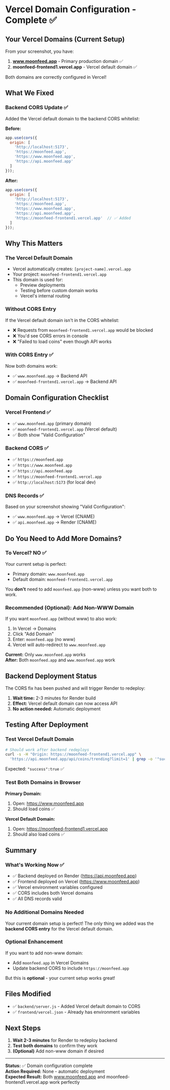 # Vercel Domain Configuration - Complete ✅

## Your Vercel Domains (Current Setup)

From your screenshot, you have:

1. **www.moonfeed.app** - Primary production domain ✅
2. **moonfeed-frontend1.vercel.app** - Vercel default domain ✅

Both domains are correctly configured in Vercel!

## What We Fixed

### Backend CORS Update ✅

Added the Vercel default domain to the backend CORS whitelist:

**Before:**
```javascript
app.use(cors({
  origin: [
    'http://localhost:5173',
    'https://moonfeed.app',
    'https://www.moonfeed.app',
    'https://api.moonfeed.app'
  ]
}));
```

**After:**
```javascript
app.use(cors({
  origin: [
    'http://localhost:5173',
    'https://moonfeed.app',
    'https://www.moonfeed.app',
    'https://api.moonfeed.app',
    'https://moonfeed-frontend1.vercel.app'  // ✅ Added
  ]
}));
```

## Why This Matters

### The Vercel Default Domain
- Vercel automatically creates: `[project-name].vercel.app`
- Your project: `moonfeed-frontend1.vercel.app`
- This domain is used for:
  - Preview deployments
  - Testing before custom domain works
  - Vercel's internal routing

### Without CORS Entry
If the Vercel default domain isn't in the CORS whitelist:
- ❌ Requests from `moonfeed-frontend1.vercel.app` would be blocked
- ❌ You'd see CORS errors in console
- ❌ "Failed to load coins" even though API works

### With CORS Entry ✅
Now both domains work:
- ✅ `www.moonfeed.app` → Backend API
- ✅ `moonfeed-frontend1.vercel.app` → Backend API

## Domain Configuration Checklist

### Vercel Frontend ✅
- ✅ `www.moonfeed.app` (primary domain)
- ✅ `moonfeed-frontend1.vercel.app` (Vercel default)
- ✅ Both show "Valid Configuration"

### Backend CORS ✅
- ✅ `https://moonfeed.app`
- ✅ `https://www.moonfeed.app`
- ✅ `https://api.moonfeed.app`
- ✅ `https://moonfeed-frontend1.vercel.app`
- ✅ `http://localhost:5173` (for local dev)

### DNS Records ✅
Based on your screenshot showing "Valid Configuration":
- ✅ `www.moonfeed.app` → Vercel (CNAME)
- ✅ `api.moonfeed.app` → Render (CNAME)

## Do You Need to Add More Domains?

### To Vercel? **NO** ✅

Your current setup is perfect:
- Primary domain: `www.moonfeed.app`
- Default domain: `moonfeed-frontend1.vercel.app`

You **don't** need to add `moonfeed.app` (non-www) unless you want both to work.

### Recommended (Optional): Add Non-WWW Domain

If you want `moonfeed.app` (without www) to also work:

1. In Vercel → Domains
2. Click "Add Domain"
3. Enter: `moonfeed.app` (no www)
4. Vercel will auto-redirect to `www.moonfeed.app`

**Current:** Only `www.moonfeed.app` works  
**After:** Both `moonfeed.app` and `www.moonfeed.app` work

## Backend Deployment Status

The CORS fix has been pushed and will trigger Render to redeploy:

1. **Wait time:** 2-3 minutes for Render build
2. **Effect:** Vercel default domain can now access API
3. **No action needed:** Automatic deployment

## Testing After Deployment

### Test Vercel Default Domain
```bash
# Should work after backend redeploys
curl -s -H "Origin: https://moonfeed-frontend1.vercel.app" \
  'https://api.moonfeed.app/api/coins/trending?limit=1' | grep -o '"success":true'
```

Expected: `"success":true` ✅

### Test Both Domains in Browser

**Primary Domain:**
1. Open: https://www.moonfeed.app
2. Should load coins ✅

**Vercel Default Domain:**
1. Open: https://moonfeed-frontend1.vercel.app
2. Should also load coins ✅

## Summary

### What's Working Now ✅
- ✅ Backend deployed on Render (https://api.moonfeed.app)
- ✅ Frontend deployed on Vercel (https://www.moonfeed.app)
- ✅ Vercel environment variables configured
- ✅ CORS includes both Vercel domains
- ✅ All DNS records valid

### No Additional Domains Needed

Your current domain setup is perfect! The only thing we added was the **backend CORS entry** for the Vercel default domain.

### Optional Enhancement

If you want to add non-www domain:
- Add `moonfeed.app` in Vercel Domains
- Update backend CORS to include `https://moonfeed.app`

But this is **optional** - your current setup works great!

## Files Modified

- ✅ `backend/server.js` - Added Vercel default domain to CORS
- ✅ `frontend/vercel.json` - Already has environment variables

## Next Steps

1. **Wait 2-3 minutes** for Render to redeploy backend
2. **Test both domains** to confirm they work
3. **(Optional)** Add non-www domain if desired

---

**Status:** ✅ Domain configuration complete  
**Action Required:** None - automatic deployment  
**Expected Result:** Both www.moonfeed.app and moonfeed-frontend1.vercel.app work perfectly
